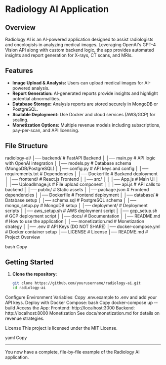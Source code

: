 # Radiology AI Application

## Overview
Radiology AI is an AI-powered application designed to assist radiologists and oncologists in analyzing medical images. Leveraging OpenAI's GPT-4 Vision API along with custom backend logic, the app provides automated insights and report generation for X-rays, CT scans, and MRIs.

## Features
- **Image Upload & Analysis:** Users can upload medical images for AI-powered analysis.
- **Report Generation:** AI-generated reports provide insights and highlight potential abnormalities.
- **Database Storage:** Analysis reports are stored securely in MongoDB or PostgreSQL.
- **Scalable Deployment:** Use Docker and cloud services (AWS/GCP) for scaling.
- **Monetization Options:** Multiple revenue models including subscriptions, pay-per-scan, and API licensing.

## File Structure
radiology-ai/ │── backend/ # FastAPI Backend │ │── main.py # API logic with OpenAI integration │ │── models.py # Database schema (MongoDB/PostgreSQL) │ │── config.py # API keys and config │ │── requirements.txt # Dependencies │ │── Dockerfile # Backend deployment │ │── frontend/ # React.js Frontend │ │── src/ │ │ │── App.js # Main UI │ │ │── UploadImage.js # File upload component │ │ │── api.js # API calls to backend │ │── public/ # Static assets │ │── package.json # Frontend dependencies │ │── Dockerfile # Frontend deployment │ │── database/ # Database setup │ │── schema.sql # PostgreSQL schema │ │── mongo_setup.py # MongoDB setup │ │── deployment/ # Deployment scripts │ │── aws_setup.sh # AWS deployment script │ │── gcp_setup.sh # GCP deployment script │ │── docs/ # Documentation │ │── README.md # How to use the application │ │── monetization.md # Monetization strategy │ │── .env # API Keys (DO NOT SHARE) │── docker-compose.yml # Docker container setup │── LICENSE # License │── README.md # Project Overview

bash
Copy

## Getting Started
1. **Clone the repository:**
   ```bash
   git clone https://github.com/yourusername/radiology-ai.git
   cd radiology-ai
Configure Environment Variables:
Copy .env.example to .env and add your API keys.
Deploy with Docker Compose:
bash
Copy
docker-compose up --build
Access the App:
Frontend: http://localhost:3000
Backend: http://localhost:8000
Monetization
See docs/monetization.md for details on revenue strategies.

License
This project is licensed under the MIT License.

yaml
Copy

---

You now have a complete, file-by-file example of the Radiology AI application.